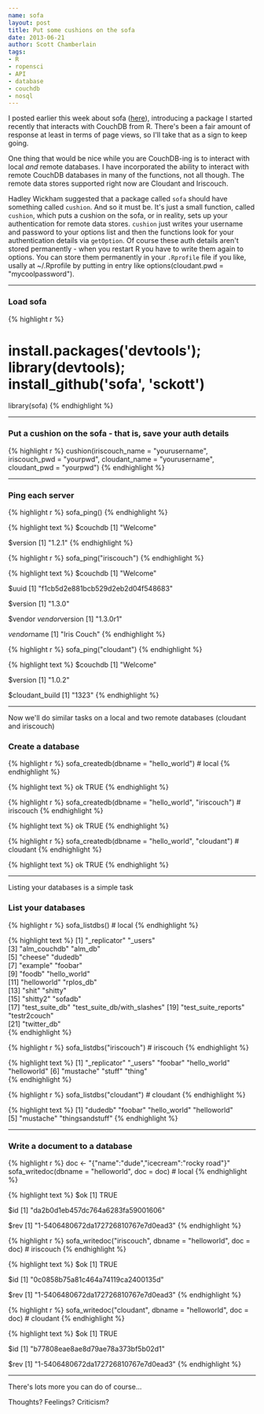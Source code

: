 ```yaml
---
name: sofa
layout: post
title: Put some cushions on the sofa
date: 2013-06-21
author: Scott Chamberlain
tags:
- R
- ropensci
- API
- database
- couchdb
- nosql
---
```


I posted earlier this week about sofa ([here][blog]), introducing a package I started recently that interacts with CouchDB from R. There's been a fair amount of response at least in terms of page views, so I'll take that as a sign to keep going. 

One thing that would be nice while you are CouchDB-ing is to interact with local *and* remote databases. I have incorporated the ability to interact with remote CouchDB databases in many of the functions, not all though. The remote data stores supported right now are Cloudant and Iriscouch. 

Hadley Wickham suggested that a package called `sofa` should have something called `cushion`. And so it must be. It's just a small function, called `cushion`, which puts a cushion on the sofa, or in reality, sets up your authentication for remote data stores. `cushion` just writes your username and password to your options list and then the functions look for your authentication details via `getOption`. Of course these auth details aren't stored permanently - when you restart R you have to write them again to options. You can store them permanently in your `.Rprofile` file if you like, usally at ~/.Rprofile by putting in entry like options(cloudant.pwd = "mycoolpassword").

***************

### Load sofa

{% highlight r %}
# install.packages('devtools'); library(devtools); install_github('sofa', 'sckott')
library(sofa)
{% endhighlight %}


***************

### Put a cushion on the sofa - that is, save your auth details


{% highlight r %}
cushion(iriscouch_name = "yourusername", iriscouch_pwd = "yourpwd", 
    cloudant_name = "yourusername", cloudant_pwd = "yourpwd")
{% endhighlight %}


***************

### Ping each server

{% highlight r %}
sofa_ping()
{% endhighlight %}



{% highlight text %}
$couchdb
[1] "Welcome"

$version
[1] "1.2.1"
{% endhighlight %}



{% highlight r %}
sofa_ping("iriscouch")
{% endhighlight %}



{% highlight text %}
$couchdb
[1] "Welcome"

$uuid
[1] "f1cb5d2e881bcb529d2eb2d04f548683"

$version
[1] "1.3.0"

$vendor
$vendor$version
[1] "1.3.0r1"

$vendor$name
[1] "Iris Couch"
{% endhighlight %}



{% highlight r %}
sofa_ping("cloudant")
{% endhighlight %}



{% highlight text %}
$couchdb
[1] "Welcome"

$version
[1] "1.0.2"

$cloudant_build
[1] "1323"
{% endhighlight %}


***************

Now we'll do similar tasks on a local and two remote databases (cloudant and iriscouch)

### Create a database

{% highlight r %}
sofa_createdb(dbname = "hello_world")  # local
{% endhighlight %}



{% highlight text %}
  ok 
TRUE 
{% endhighlight %}



{% highlight r %}
sofa_createdb(dbname = "hello_world", "iriscouch")  # iriscouch
{% endhighlight %}



{% highlight text %}
  ok 
TRUE 
{% endhighlight %}



{% highlight r %}
sofa_createdb(dbname = "hello_world", "cloudant")  # cloudant
{% endhighlight %}



{% highlight text %}
  ok 
TRUE 
{% endhighlight %}


***************

Listing your databases is a simple task

### List your databases

{% highlight r %}
sofa_listdbs()  # local
{% endhighlight %}



{% highlight text %}
 [1] "_replicator"                "_users"                    
 [3] "alm_couchdb"                "alm_db"                    
 [5] "cheese"                     "dudedb"                    
 [7] "example"                    "foobar"                    
 [9] "foodb"                      "hello_world"               
[11] "helloworld"                 "rplos_db"                  
[13] "shit"                       "shitty"                    
[15] "shitty2"                    "sofadb"                    
[17] "test_suite_db"              "test_suite_db/with_slashes"
[19] "test_suite_reports"         "testr2couch"               
[21] "twitter_db"                
{% endhighlight %}



{% highlight r %}
sofa_listdbs("iriscouch")  # iriscouch
{% endhighlight %}



{% highlight text %}
[1] "_replicator" "_users"      "foobar"      "hello_world" "helloworld" 
[6] "mustache"    "stuff"       "thing"      
{% endhighlight %}



{% highlight r %}
sofa_listdbs("cloudant")  # cloudant
{% endhighlight %}



{% highlight text %}
[1] "dudedb"         "foobar"         "hello_world"    "helloworld"    
[5] "mustache"       "thingsandstuff"
{% endhighlight %}


***************

### Write a document to a database

{% highlight r %}
doc <- "{\"name\":\"dude\",\"icecream\":\"rocky road\"}"
sofa_writedoc(dbname = "helloworld", doc = doc)  # local
{% endhighlight %}



{% highlight text %}
$ok
[1] TRUE

$id
[1] "da2b0d1eb457dc764a6283fa59001606"

$rev
[1] "1-5406480672da172726810767e7d0ead3"
{% endhighlight %}



{% highlight r %}
sofa_writedoc("iriscouch", dbname = "helloworld", doc = doc)  # iriscouch
{% endhighlight %}



{% highlight text %}
$ok
[1] TRUE

$id
[1] "0c0858b75a81c464a74119ca2400135d"

$rev
[1] "1-5406480672da172726810767e7d0ead3"
{% endhighlight %}



{% highlight r %}
sofa_writedoc("cloudant", dbname = "helloworld", doc = doc)  # cloudant
{% endhighlight %}



{% highlight text %}
$ok
[1] TRUE

$id
[1] "b77808eae8ae8d79ae78a373bf5b02d1"

$rev
[1] "1-5406480672da172726810767e7d0ead3"
{% endhighlight %}

***************

There's lots more you can do of course...

Thoughts? Feelings? Criticism?

[blog]: http://sckott.github.io/2013/06/couch/
